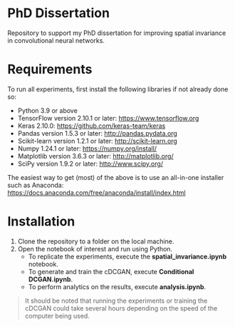 # PhD Dissertation

Repository to support my PhD dissertation for improving spatial invariance in convolutional neural networks.

# Requirements

To run all experiments, first install the following libraries if not already done so:

- Python 3.9 or above
- TensorFlow version 2.10.1 or later: https://www.tensorflow.org
- Keras 2.10.0: https://github.com/keras-team/keras
- Pandas version 1.5.3 or later: http://pandas.pydata.org
- Scikit-learn version 1.2.1 or later: http://scikit-learn.org
- Numpy 1.24.1 or later: https://numpy.org/install/
- Matplotlib version 3.6.3 or later: http://matplotlib.org/
- SciPy version 1.9.2 or later: http://www.scipy.org/

The easiest way to get (most) of the above is to use an all-in-one installer such as Anaconda: https://docs.anaconda.com/free/anaconda/install/index.html

# Installation

1. Clone the repository to a folder on the local machine.
2. Open the notebook of interest and run using Python.
   * To replicate the experiments, execute the **spatial_invariance.ipynb** notebook.
   * To generate and train the cDCGAN, execute **Conditional DCGAN.ipynb**.
   * To perform analytics on the results, execute **analysis.ipynb**.

> It should be noted that running the experiments or training the cDCGAN could take several hours depending on the speed of the computer being used.
